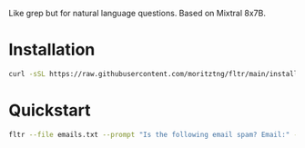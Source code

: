 Like grep but for natural language questions. Based on Mixtral 8x7B.

# Installation
```bash
curl -sSL https://raw.githubusercontent.com/moritztng/fltr/main/install.sh | sudo bash
```

# Quickstart
```bash
fltr --file emails.txt --prompt "Is the following email spam? Email:" --batch-size 32
```
